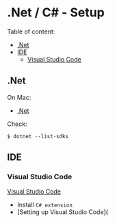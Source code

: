 # .Net / C# - Setup

Table of content:
* [.Net](#net)
* [IDE](#ide)
  * [Visual Studio Code](#visual-studio-code)

## .Net

On Mac:

- [.Net](https://learn.microsoft.com/en-us/dotnet/core/install/macos)

Check:

```shell
$ dotnet --list-sdks 
```


## IDE

### Visual Studio Code

[Visual Studio Code](https://code.visualstudio.com/)
- Install `C# extension`
- [Setting up Visual Studio Code](
